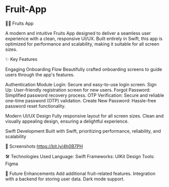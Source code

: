 # Fruit-App

🍎🍇 Fruits App

A modern and intuitive Fruits App designed to deliver a seamless user experience with a clean, responsive UI/UX. Built entirely in Swift, this app is optimized for performance and scalability, making it suitable for all screen sizes.

✨ Key Features

Engaging Onboarding Flow
Beautifully crafted onboarding screens to guide users through the app's features.

Authentication Module
Login: Secure and easy-to-use login screen.
Sign Up: User-friendly registration screen for new users.
Forgot Password: Simplified password recovery process.
OTP Verification: Secure and reliable one-time password (OTP) validation.
Create New Password: Hassle-free password reset functionality.

Modern UI/UX Design
Fully responsive layout for all screen sizes.
Clean and visually appealing design, ensuring a delightful experience.

Swift Development
Built with Swift, prioritizing performance, reliability, and scalability

📸 Screenshots
https://bit.ly/4h0B7PH


🛠️ Technologies Used
Language: Swift
Frameworks: UIKit
Design Tools: Figma


📝 Future Enhancements
Add additional fruit-related features.
Integration with a backend for storing user data.
Dark mode support.



